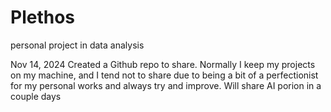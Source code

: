# Plethos
personal project in data analysis

Nov 14, 2024
Created a Github repo to share. Normally I keep my projects on my machine, and I tend not to share due to being a bit of a perfectionist for my personal works and always try and improve. Will share AI porion in a couple days
